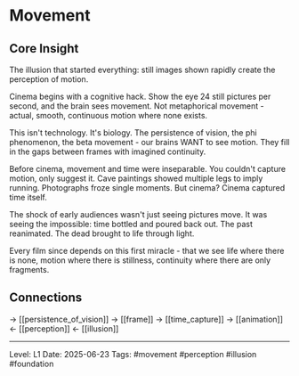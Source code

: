 # Movement

## Core Insight
The illusion that started everything: still images shown rapidly create the perception of motion.

Cinema begins with a cognitive hack. Show the eye 24 still pictures per second, and the brain sees movement. Not metaphorical movement - actual, smooth, continuous motion where none exists.

This isn't technology. It's biology. The persistence of vision, the phi phenomenon, the beta movement - our brains WANT to see motion. They fill in the gaps between frames with imagined continuity.

Before cinema, movement and time were inseparable. You couldn't capture motion, only suggest it. Cave paintings showed multiple legs to imply running. Photographs froze single moments. But cinema? Cinema captured time itself.

The shock of early audiences wasn't just seeing pictures move. It was seeing the impossible: time bottled and poured back out. The past reanimated. The dead brought to life through light.

Every film since depends on this first miracle - that we see life where there is none, motion where there is stillness, continuity where there are only fragments.

## Connections
→ [[persistence_of_vision]]
→ [[frame]]
→ [[time_capture]]
→ [[animation]]
← [[perception]]
← [[illusion]]

---
Level: L1
Date: 2025-06-23
Tags: #movement #perception #illusion #foundation